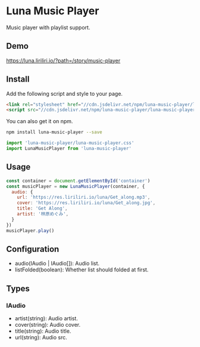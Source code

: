 # Luna Music Player

Music player with playlist support.

## Demo

https://luna.liriliri.io/?path=/story/music-player

## Install

Add the following script and style to your page.

```html
<link rel="stylesheet" href="//cdn.jsdelivr.net/npm/luna-music-player/luna-music-player.css" />
<script src="//cdn.jsdelivr.net/npm/luna-music-player/luna-music-player.js"></script>
```

You can also get it on npm.

```bash
npm install luna-music-player --save
```

```javascript
import 'luna-music-player/luna-music-player.css'
import LunaMusicPlayer from 'luna-music-player'
```

## Usage

```javascript
const container = document.getElementById('container')
const musicPlayer = new LunaMusicPlayer(container, {
  audio: {
    url: 'https://res.liriliri.io/luna/Get_along.mp3',
    cover: 'https://res.liriliri.io/luna/Get_along.jpg',
    title: 'Get Along',
    artist: '林原めぐみ',
  }
})
musicPlayer.play()
```

## Configuration

* audio(IAudio | IAudio[]): Audio list.
* listFolded(boolean): Whether list should folded at first.

## Types

### IAudio

* artist(string): Audio artist.
* cover(string): Audio cover.
* title(string): Audio title.
* url(string): Audio src.
